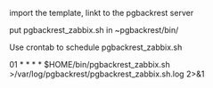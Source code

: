 import the template, linkt to the pgbackrest server


put pgbackrest_zabbix.sh in ~pgbackrest/bin/

Use crontab to schedule pgbackrest_zabbix.sh


01 * * * * $HOME/bin/pgbackrest_zabbix.sh >/var/log/pgbackrest/pgbackrest_zabbix.sh.log 2>&1
